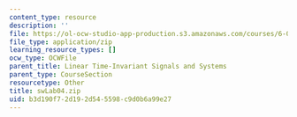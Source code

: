 ```yaml
---
content_type: resource
description: ''
file: https://ol-ocw-studio-app-production.s3.amazonaws.com/courses/6-01sc-introduction-to-electrical-engineering-and-computer-science-i-spring-2011/b3d190f72d192d545598c9d0b6a99e27_swLab04.zip
file_type: application/zip
learning_resource_types: []
ocw_type: OCWFile
parent_title: Linear Time-Invariant Signals and Systems
parent_type: CourseSection
resourcetype: Other
title: swLab04.zip
uid: b3d190f7-2d19-2d54-5598-c9d0b6a99e27
---
```

